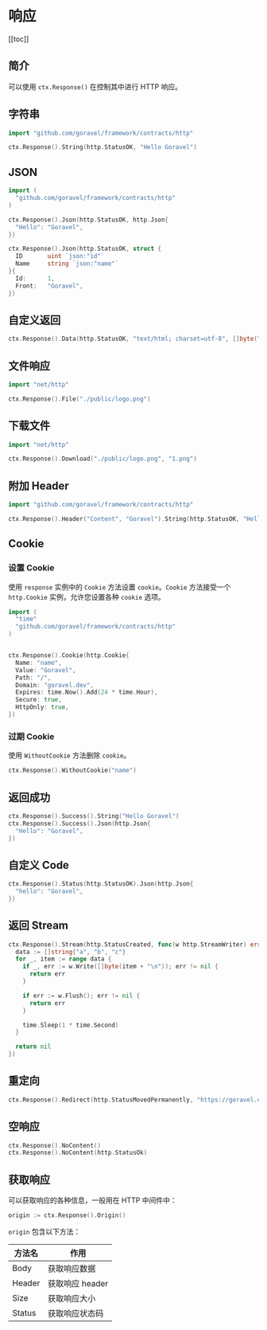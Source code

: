 # 响应

[[toc]]

## 简介

可以使用 `ctx.Response()` 在控制其中进行 HTTP 响应。

## 字符串

```go
import "github.com/goravel/framework/contracts/http"

ctx.Response().String(http.StatusOK, "Hello Goravel")
```

## JSON

```go
import (
  "github.com/goravel/framework/contracts/http"
)

ctx.Response().Json(http.StatusOK, http.Json{
  "Hello": "Goravel",
})

ctx.Response().Json(http.StatusOK, struct {
  ID       uint `json:"id"`
  Name     string `json:"name"`
}{
  Id:      1,
  Front:   "Goravel",
})
```

## 自定义返回

```go
ctx.Response().Data(http.StatusOK, "text/html; charset=utf-8", []byte("<b>Goravel</b>"))
```

## 文件响应

```go
import "net/http"

ctx.Response().File("./public/logo.png")
```

## 下载文件

```go
import "net/http"

ctx.Response().Download("./public/logo.png", "1.png")
```

## 附加 Header

```go
import "github.com/goravel/framework/contracts/http"

ctx.Response().Header("Content", "Goravel").String(http.StatusOK, "Hello Goravel")
```

## Cookie

### 设置 Cookie

使用 `response` 实例中的 `Cookie` 方法设置 `cookie`。`Cookie` 方法接受一个 `http.Cookie` 实例，允许您设置各种 `cookie` 选项。

```go
import (
  "time"
  "github.com/goravel/framework/contracts/http"
)


ctx.Response().Cookie(http.Cookie{
  Name: "name",
  Value: "Goravel",
  Path: "/",
  Domain: "goravel.dev",
  Expires: time.Now().Add(24 * time.Hour),
  Secure: true,
  HttpOnly: true,
})
```

### 过期 Cookie

使用 `WithoutCookie` 方法删除 `cookie`。

```go
ctx.Response().WithoutCookie("name")
```

## 返回成功

```go
ctx.Response().Success().String("Hello Goravel")
ctx.Response().Success().Json(http.Json{
  "Hello": "Goravel",
})
```

## 自定义 Code

```go
ctx.Response().Status(http.StatusOK).Json(http.Json{
  "hello": "Goravel",
})
```

## 返回 Stream

```go
ctx.Response().Stream(http.StatusCreated, func(w http.StreamWriter) error {
  data := []string{"a", "b", "c"}
  for _, item := range data {
    if _, err := w.Write([]byte(item + "\n")); err != nil {
      return err
    }

    if err := w.Flush(); err != nil {
      return err
    }

    time.Sleep(1 * time.Second)
  }

  return nil
})
```

## 重定向

```go
ctx.Response().Redirect(http.StatusMovedPermanently, "https://goravel.dev")
```

## 空响应

```go
ctx.Response().NoContent()
ctx.Response().NoContent(http.StatusOk)
```

## 获取响应

可以获取响应的各种信息，一般用在 HTTP 中间件中：

```go
origin := ctx.Response().Origin()
```

`origin` 包含以下方法：

| 方法名 | 作用            |
| ------ | --------------- |
| Body   | 获取响应数据    |
| Header | 获取响应 header |
| Size   | 获取响应大小    |
| Status | 获取响应状态码  |
